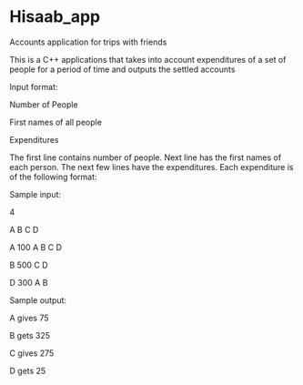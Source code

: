 # Hisaab_app
Accounts application for trips with friends

This is a C++ applications that takes into account expenditures of a set of people for a period of time and outputs the settled accounts

Input format:

Number of People

First names of all people

Expenditures

The first line contains number of people. Next line has the first names of each person.
The next few lines have the expenditures.
Each expenditure is of the following format:
<name of person who paid> <amount paid> <List of people for who he paid>

Sample input:

4

A B C D

A 100 A B C D

B 500 C D

D 300 A B

Sample output:

A gives 75

B gets 325

C gives 275

D gets 25



